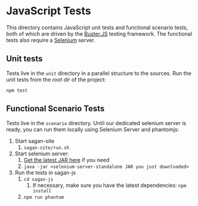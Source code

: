 # JavaScript Tests

This directory contains JavaScript unit tests and functional scenario tests, both of which are driven by the [Buster.JS](http://busterjs.org) testing framework.  The functional tests also require a [Selenium](http://www.seleniumhq.org) server.

## Unit tests

Tests live in the `unit` directory in a parallel structure to the sources.  Run the unit tests from the *root dir* of the project:

`npm test`

## Functional Scenario Tests

Tests live in the `scenario` directory.  Until our dedicated selenium server is ready, you can run them locally using Selenium Server and phantomjs:

1. Start sagan-site
    1. `sagan-site/run.sh`
1. Start selenium server:
    1. [Get the latest JAR here](http://www.seleniumhq.org/download/) if you need
    1. `java -jar <selenium-server-standalone JAR you just downloaded>`
1. Run the tests in sagan-js
    1. `cd sagan-js`
        1. If necessary, make sure you have the latest dependencies: `npm install`
    1. `npm run phantom`